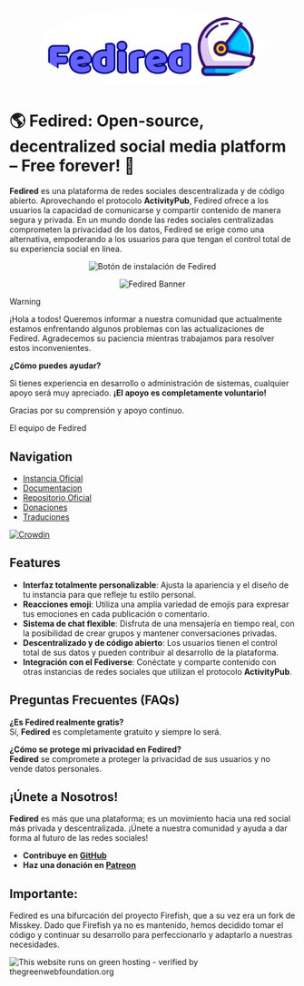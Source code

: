 <div align="center">
  <img src="./title.svg" alt="Fedired Logo" style="border-radius:50%" width="400"/>
</div>

# 🌎 **Fedired: Open-source, decentralized social media platform – Free forever!** 🚀

**Fedired** es una plataforma de redes sociales descentralizada y de código abierto. Aprovechando el protocolo **ActivityPub**, Fedired ofrece a los usuarios la capacidad de comunicarse y compartir contenido de manera segura y privada. En un mundo donde las redes sociales centralizadas comprometen la privacidad de los datos, Fedired se erige como una alternativa, empoderando a los usuarios para que tengan el control total de su experiencia social en línea.

<p align="center">  
  <a href="https://help.fedired.com/project/install.html" target="_blank" style="text-decoration: none;">  
    <img src="https://img.shields.io/badge/🔧%20Instalación%20Fedired-Iniciar-blue?style=for-the-badge" alt="Botón de instalación de Fedired"/>  
  </a>  
</p>

<div align="center">
  <img src="./fedired-banner.png" alt="Fedired Banner"/>
</div>


> [!WARNING]
>
> ¡Hola a todos! Queremos informar a nuestra comunidad que actualmente estamos enfrentando algunos problemas con las actualizaciones de Fedired. Agradecemos su paciencia mientras trabajamos para resolver estos inconvenientes.
>
> **¿Cómo puedes ayudar?**
>
> Si tienes experiencia en desarrollo o administración de sistemas, cualquier apoyo será muy apreciado. **¡El apoyo es completamente voluntario!**
>
> Gracias por su comprensión y apoyo continuo.
>
> El equipo de Fedired



## Navigation

- [Instancia Oficial](https://fedired.com)
- [Documentacion](https://help.fedired.com)
- [Repositorio Oficial](https://github.com/fedired-dev/fedired)
- [Donaciones](https://patreon.com/fedired)
- [Traduciones](https://crowdin.com/project/fedired)

[![Crowdin](https://badges.crowdin.net/fedired/localized.svg)](https://crowdin.com/project/fedired)

## Features

- **Interfaz totalmente personalizable**: Ajusta la apariencia y el diseño de tu instancia para que refleje tu estilo personal.
- **Reacciones emoji**: Utiliza una amplia variedad de emojis para expresar tus emociones en cada publicación o comentario.
- **Sistema de chat flexible**: Disfruta de una mensajería en tiempo real, con la posibilidad de crear grupos y mantener conversaciones privadas.
- **Descentralizado y de código abierto**: Los usuarios tienen el control total de sus datos y pueden contribuir al desarrollo de la plataforma.
- **Integración con el Fediverse**: Conéctate y comparte contenido con otras instancias de redes sociales que utilizan el protocolo **ActivityPub**.


## Preguntas Frecuentes (FAQs)

**¿Es Fedired realmente gratis?**  
Sí, **Fedired** es completamente gratuito y siempre lo será.

**¿Cómo se protege mi privacidad en Fedired?**  
**Fedired** se compromete a proteger la privacidad de sus usuarios y no vende datos personales.

## ¡Únete a Nosotros!

**Fedired** es más que una plataforma; es un movimiento hacia una red social más privada y descentralizada. ¡Únete a nuestra comunidad y ayuda a dar forma al futuro de las redes sociales!

- **Contribuye en [GitHub](https://github.com/fedired-dev/fedired)**
- **Haz una donación en [Patreon](https://patreon.com/fedired)**

## Importante:
Fedired es una bifurcación del proyecto Firefish, que a su vez era un fork de Misskey. Dado que Firefish ya no es mantenido, hemos decidido tomar el código y continuar su desarrollo para perfeccionarlo y adaptarlo a nuestras necesidades.

<img src="https://app.greenweb.org/api/v3/greencheckimage/fedired.com?nocache=true" alt="This website runs on green hosting - verified by thegreenwebfoundation.org" width="200px" height="95px">
